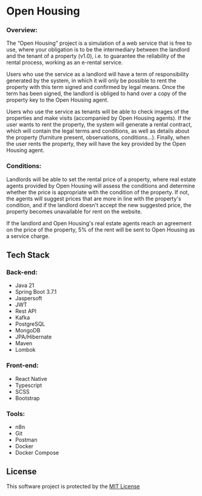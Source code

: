 # Open Housing
### Overview:
The “Open Housing” project is a simulation of a web service that is free to use, where your obligation is to be the intermediary between the landlord and the tenant of a property (v1.0), i.e. to guarantee the reliability of the rental process, working as an e-rental service.

Users who use the service as a landlord will have a term of responsibility generated by the system, in which it will only be possible to rent the property with this term signed and confirmed by legal means. Once the term has been signed, the landlord is obliged to hand over a copy of the property key to the Open Housing agent.

Users who use the service as tenants will be able to check images of the properties and make visits (accompanied by Open Housing agents). If the user wants to rent the property, the system will generate a rental contract, which will contain the legal terms and conditions, as well as details about the property (furniture present, observations, conditions...). Finally, when the user rents the property, they will have the key provided by the Open Housing agent.

### Conditions:
Landlords will be able to set the rental price of a property, where real estate agents provided by Open Housing will assess the conditions and determine whether the price is appropriate with the condition of the property. If not, the agents will suggest prices that are more in line with the property's condition, and if the landlord doesn't accept the new suggested price, the property becomes unavailable for rent on the website.

If the landlord and Open Housing's real estate agents reach an agreement on the price of the property, 5% of the rent will be sent to Open Housing as a service charge.

## Tech Stack
### Back-end:
- Java 21
- Spring Boot 3.7.1
- Jaspersoft
- JWT
- Rest API
- Kafka
- PostgreSQL
- MongoDB
- JPA/Hibernate
- Maven
- Lombok

### Front-end:
- React Native
- Typescript
- SCSS
- Bootstrap

### Tools:
- n8n
- Git
- Postman
- Docker
- Docker Compose

## License
This software project is protected by the [MIT License](./LICENSE)